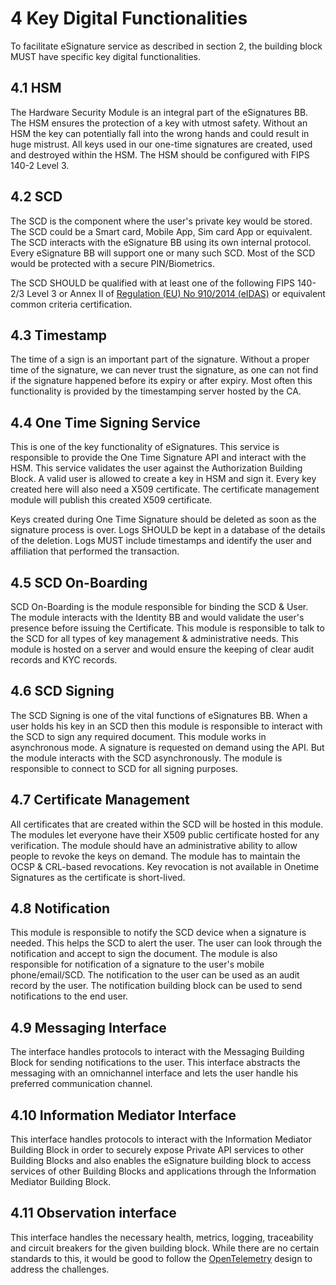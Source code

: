 # 4 Key Digital Functionalities

To facilitate eSignature service as described in section 2, the building block MUST have specific key digital functionalities.&#x20;

## 4.1 HSM

The Hardware Security Module is an integral part of the eSignatures BB. The HSM ensures the protection of a key with utmost safety. Without an HSM the key can potentially fall into the wrong hands and could result in huge mistrust. All keys used in our one-time signatures are created, used and destroyed within the HSM. The HSM should be configured with FIPS 140-2 Level 3.&#x20;

## 4.2 SCD

The SCD is the component where the user's private key would be stored. The SCD could be a Smart card, Mobile App, Sim card App or equivalent. The SCD interacts with the eSignature BB using its own internal protocol. Every eSignature BB will support one or many such SCD. Most of the SCD would be protected with a secure PIN/Biometrics.

The SCD SHOULD be qualified with at least one of the following FIPS 140-2/3 Level 3 or Annex II of [Regulation (EU) No 910/2014 (eIDAS)](https://en.wikipedia.org/wiki/EIDAS) or equivalent common criteria certification.

## 4.3 Timestamp

The time of a sign is an important part of the signature. Without a proper time of the signature, we can never trust the signature, as one can not find if the signature happened before its expiry or after expiry. Most often this functionality is provided by the timestamping server hosted by the CA.

## 4.4 One Time Signing Service

This is one of the key functionality of eSignatures. This service is responsible to provide the One Time Signature API and interact with the HSM. This service validates the user against the Authorization Building Block.  A valid user is allowed to create a key in HSM and sign it.  Every key created here will also need a X509 certificate. The certificate management module will publish this created X509 certificate. &#x20;

Keys created during One Time Signature should be deleted as soon as the signature process is over. Logs SHOULD be kept in a database of the details of the deletion. Logs MUST include timestamps and identify the user and affiliation that performed the transaction.

## 4.5 SCD On-Boarding

SCD On-Boarding is the module responsible for binding the SCD & User. The module interacts with the Identity BB and would validate the user's presence before issuing the Certificate. This module is responsible to talk to the SCD for all types of key management & administrative needs. This module is hosted on a server and would ensure the keeping of clear audit records and KYC records.

## 4.6 SCD Signing

The SCD Signing is one of the vital functions of eSignatures BB. When a user holds his key in an SCD then this module is responsible to interact with the SCD to sign any required document. This module works in asynchronous mode. A signature is requested on demand using the API. But the module interacts with the SCD asynchronously.  The module is responsible to connect to SCD for all signing purposes.&#x20;

## 4.7 Certificate Management

All certificates that are created within the  SCD  will be hosted in this module. The modules let everyone have their X509 public certificate hosted for any verification. The module should have an administrative ability to allow people to revoke the keys on demand. The module has to maintain the OCSP & CRL-based revocations.  Key revocation is not available in Onetime Signatures as the certificate is short-lived.

## 4.8 Notification&#x20;

This module is responsible to notify the SCD device when a signature is needed. This helps the SCD to alert the user. The user can look through the notification and accept to sign the document. The module is also responsible for notification of a signature to the user's mobile phone/email/SCD. The notification to the user can be used as an audit record by the user. The notification building block can be used to send notifications to the end user.

## 4.9 **Messaging Interface**

The interface handles protocols to interact with the Messaging Building Block for sending notifications to the user. This interface abstracts the messaging with an omnichannel interface and lets the user handle his preferred communication channel. &#x20;

## **4.10 Information Mediator Interface**&#x20;

This interface handles protocols to interact with the Information Mediator Building Block in order to securely expose Private API services to other Building Blocks and also enables the eSignature building block to access services of other Building Blocks and applications through the Information Mediator Building Block.

## 4.11 Observation interface

This interface handles the necessary health, metrics, logging, traceability and circuit breakers for the given building block.  While there are no certain standards to this, it would be good to follow the [OpenTelemetry](https://opentelemetry.io/) design to address the challenges.



